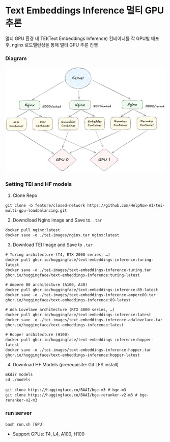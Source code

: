 # Text Embeddings Inference 멀티 GPU 추론
멀티 GPU 환경 내 TEI(Text Embeddings Inference) 컨테이너를 각 GPU별 배포 후, nginx 로드밸런싱을 통해 멀티 GPU 추론 진행

### Diagram
![tei-lb](./tei-lb.png)

### Setting TEI and HF models
1. Clone Repo
```
git clone -b feature/closed-network https://github.com/HelpNow-AI/tei-multi-gpu-loadbalancing.git
```

2. Downdload Nginx image and Save to. `.tar`
```
docker pull nginx:latest
docker save -o ./tei-images/nginx.tar nginx:latest
```

3. Download TEI Image and Save to `.tar`
```
# Turing architecture (T4, RTX 2000 series, …)
docker pull ghcr.io/huggingface/text-embeddings-inference:turing-latest
docker save -o ./tei-images/text-embeddings-inference-turing.tar ghcr.io/huggingface/text-embeddings-inference:turing-latest
```
```
# Ampere 80 architecture (A100, A30)
docker pull ghcr.io/huggingface/text-embeddings-inference:89-latest
docker save -o ./tei-images/text-embeddings-inference-ampere80.tar ghcr.io/huggingface/text-embeddings-inference:89-latest
```
```
# Ada Lovelave architecture (RTX 4000 series, …)
docker pull ghcr.io/huggingface/text-embeddings-inference:latest 
docker save -o ./tei-images/text-embeddings-inference-adalovelace.tar ghcr.io/huggingface/text-embeddings-inference:latest
```
```
# Hopper architecture (H100)
docker pull ghcr.io/huggingface/text-embeddings-inference:hopper-latest
docker save -o ./tei-images/text-embeddings-inference-hopper.tar ghcr.io/huggingface/text-embeddings-inference:hopper-latest
```

4. Download HF Models (prerequisite: Git LFS install)
```
mkdir models
cd ./models

git clone https://huggingface.co/BAAI/bge-m3 # bge-m3
git clone https://huggingface.co/BAAI/bge-reranker-v2-m3 # bge-reranker-v2-m3
```

### run server
`bash run.sh [GPU]`
- Support GPUs: T4, L4, A100, H100
